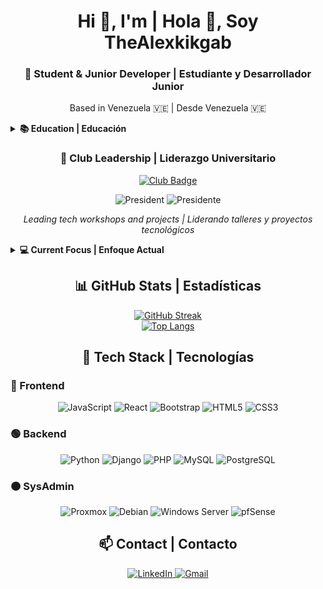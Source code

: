 <div align="center">
  <h1> 
    Hi 👋, I'm  | Hola 👋, Soy <br>
    TheAlexkikgab
  </h1>
  <h3>
    🚀 Student & Junior Developer | Estudiante y Desarrollador Junior
  </h3>
  <p>
    Based in Venezuela 🇻🇪 | Desde Venezuela 🇻🇪
  </p>
</div>

<!-- Educación -->
<details>
  <summary><b>📚 Education | Educación</b></summary>
  <br>
  <div>
    <strong>English:</strong> Computer Engineering student at 
    <a href="https://www.unihumboldt.edu.ve" target="_blank"><b>Universidad Alejandro de Humboldt</b></a><br>
    <strong>Español:</strong> Estudiante de Ingeniería en Informática en la 
    <a href="https://www.unihumboldt.edu.ve" target="_blank"><b>Universidad Alejandro de Humboldt</b></a>
  </div>
</details>

<!-- Liderazgo -->
<div align="center">
  <h3>🚀 Club Leadership | Liderazgo Universitario</h3>
  <a href="https://github.com/ClubCrecimientoTecnologico-UAH">
    <img src="https://img.shields.io/badge/CLUB_CRECIMIENTO_TECNOLÓGICO-8A2BE2?style=for-the-badge&logo=github&logoColor=white" alt="Club Badge">
  </a>
  <p>
    <img src="https://img.shields.io/badge/President-12/2024--Present-00599C?style=flat&logo=star" alt="President">
    <img src="https://img.shields.io/badge/Presidente-12/2024--Actualidad-00599C?style=flat&logo=star" alt="Presidente">
  </p>
  <p>
    <em>Leading tech workshops and projects | Liderando talleres y proyectos tecnológicos</em>
  </p>
</div>

<!-- Enfoque -->
<details>
  <summary><b>💻 Current Focus | Enfoque Actual</b></summary>
  <br>
  <div>
    <strong>English:</strong> 
    - Building web apps with Fastapi/React<br>
    - Learning DevOps (Docker, CI/CD)<br>
    - Leading tech workshops & courses at University Club<br>
    <br>
    <strong>Español:</strong>
    - Desarrollo de aplicaciones con Fastapi/React<br>
    - Aprendiendo DevOps (Docker, CI/CD)<br>
    - Liderando talleres técnicos y cursos en el Club Universitario
  </div>
</details>

<!-- Stats -->
<h2 align="center">📊 GitHub Stats | Estadísticas</h2>
<div align="center">
  <a href="https://git.io/streak-stats">
    <img src="https://streak-stats.demolab.com?user=TheAlexkikgab&theme=midnight-purple&locale=es" alt="GitHub Streak">
  </a>
  <br>
  <a href="https://git.io/streak-stats">
    <img src="https://github-readme-stats.vercel.app/api/top-langs/?username=TheAlexkikgab&layout=compact&theme=midnight-purple&locale=es" alt="Top Langs">
  </a>
</div>

<!-- Tech Stack -->
<h2 align="center">🚀 Tech Stack | Tecnologías</h2>

### 🔵 Frontend
<div align="center">
  <img src="https://img.shields.io/badge/JavaScript-F7DF1E?style=for-the-badge&logo=javascript&logoColor=black" alt="JavaScript">
  <img src="https://img.shields.io/badge/React-61DAFB?style=for-the-badge&logo=react&logoColor=black" alt="React">
  <img src="https://img.shields.io/badge/Bootstrap-7952B3?style=for-the-badge&logo=bootstrap&logoColor=white" alt="Bootstrap">
  <img src="https://img.shields.io/badge/HTML5-E34F26?style=for-the-badge&logo=html5&logoColor=white" alt="HTML5">
  <img src="https://img.shields.io/badge/CSS3-1572B6?style=for-the-badge&logo=css3&logoColor=white" alt="CSS3">
</div>

### 🟢 Backend
<div align="center">
  <img src="https://img.shields.io/badge/Python-3776AB?style=for-the-badge&logo=python&logoColor=white" alt="Python">
  <img src="https://img.shields.io/badge/Django-092E20?style=for-the-badge&logo=django&logoColor=white" alt="Django">
  <img src="https://img.shields.io/badge/PHP-777BB4?style=for-the-badge&logo=php&logoColor=white" alt="PHP">
  <img src="https://img.shields.io/badge/MySQL-4479A1?style=for-the-badge&logo=mysql&logoColor=white" alt="MySQL">
  <img src="https://img.shields.io/badge/PostgreSQL-316192?style=for-the-badge&logo=postgresql&logoColor=white" alt="PostgreSQL">
</div>

### 🟠 SysAdmin
<div align="center">
  <img src="https://img.shields.io/badge/Proxmox-E57000?style=for-the-badge&logo=proxmox&logoColor=white" alt="Proxmox">
  <img src="https://img.shields.io/badge/Debian-A81D33?style=for-the-badge&logo=debian&logoColor=white" alt="Debian">
  <img src="https://img.shields.io/badge/Windows_Server-0078D6?style=for-the-badge&logo=windows&logoColor=white" alt="Windows Server">
  <img src="https://img.shields.io/badge/pfSense-212121?style=for-the-badge&logo=pfsense&logoColor=white" alt="pfSense">
</div>

<!-- Contacto -->
<h2 align="center">📫 Contact | Contacto</h2>
<div align="center">
  <a href="https://linkedin.com/in/gabs-rodriguez-dev/">
    <img src="https://img.shields.io/badge/LinkedIn-0077B5?style=for-the-badge&logo=linkedin&logoColor=white" alt="LinkedIn">
  </a>
  <a href="mailto:thealexkikgab@gmail.com">
    <img src="https://img.shields.io/badge/Gmail-D14836?style=for-the-badge&logo=gmail&logoColor=white" alt="Gmail">
  </a>
</div>